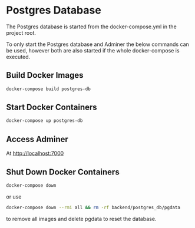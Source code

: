 # Postgres Database

The Postgres database is started from the docker-compose.yml in the project root.

To only start the Postgres database and Adminer the below commands can be used, however both are also started if the whole docker-compose is executed.

## Build Docker Images

```bash
docker-compose build postgres-db
```

## Start Docker Containers

```bash
docker-compose up postgres-db
```

## Access Adminer

At <http://localhost:7000>

## Shut Down Docker Containers

```bash
docker-compose down
```

or use

```bash
docker-compose down --rmi all && rm -rf backend/postgres_db/pgdata
```

to remove all images and delete pgdata to reset the database.
